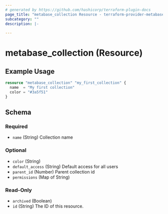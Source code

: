 ```yaml
---
# generated by https://github.com/hashicorp/terraform-plugin-docs
page_title: "metabase_collection Resource - terraform-provider-metabase"
subcategory: ""
description: |-
  
---
```


# metabase_collection (Resource)



## Example Usage

```terraform
resource "metabase_collection" "my_first_collection" {
  name  = "My first collection"
  color = "#3a5f51"
}
```

<!-- schema generated by tfplugindocs -->
## Schema

### Required

- `name` (String) Collection name

### Optional

- `color` (String)
- `default_access` (String) Default access for all users
- `parent_id` (Number) Parent collection id
- `permissions` (Map of String)

### Read-Only

- `archived` (Boolean)
- `id` (String) The ID of this resource.


